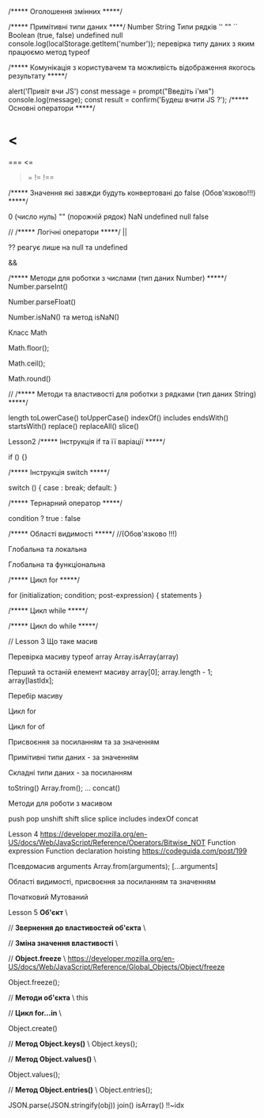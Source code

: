 /***** Оголошення змінних *****/

/***** Примітивні типи даних ****/
Number 
String
Типи рядків '' "" ``
Boolean (true, false)
undefined
 null
  console.log(localStorage.getItem('number'));
  перевірка типу даних з яким працюємо метод typeof

  /***** Комунікація з користувачем та можливість відображення якогось результату *****/

  alert('Привіт вчи JS')
const message = prompt("Введіть і'мя")
console.log(message);
const result = confirm('Будеш вчити JS ?');
/***** Основні оператори *****/
>
<
==
===
<=
>=
!=
!==



/***** Значення які завжди будуть конвертовані до false (Обов'язково!!!) *****/

 0 (число нуль)
"" (порожній рядок)
NaN
undefined
null
false


// /***** Логічні оператори *****/
||

?? реагує лише на null та undefined

&&




/***** Методи для роботки з числами (тип даних Number) *****/
Number.parseInt()

Number.parseFloat()

Number.isNaN()  та метод isNaN()

Класс Math

Math.floor();

Math.ceil();

Math.round()


// /***** Методи та властивості для роботки з рядками (тип даних String) *****/

length
toLowerCase()
toUpperCase()
indexOf()
includes
endsWith()
startsWith()
replace()
replaceAll()
slice()



Lesson2
/***** Інструкція if та її варіації *****/


if () {}


/***** Інструкція switch *****/

switch () {
case :
break;
default:
}

/***** Тернарний оператор *****/

condition ? true : false

/***** Області видимості *****/ //(Обов'язково !!!)

Глобальна та локальна

Глобальна та функціональна

/***** Цикл for *****/

for (initialization; condition; post-expression) {
statements
}

/***** Цикл while *****/

/***** Цикл do while *****/



// Lesson 3 
Що таке масив


Перевірка масиву
typeof array
Array.isArray(array)

Перший та останій елемент масиву
array[0];
array.length - 1;
array[lastIdx];

Перебір масиву

Цикл for

Цикл for of

Присвоєння за посиланням та за значенням

Примітивні типи даних - за значенням

Складні типи даних - за посиланням

toString()
Array.from();
...
concat()

Методи для роботи з масивом

push 
pop
unshift 
shift
slice
splice
includes
indexOf
concat


Lesson 4
https://developer.mozilla.org/en-US/docs/Web/JavaScript/Reference/Operators/Bitwise_NOT
Function expression
Function declaration
hoisting https://codeguida.com/post/199

Псевдомасив arguments
Array.from(arguments);
[...arguments]


Області видимості, присвоєння за посиланням та значенням

Початковий 
Мутований 


Lesson 5
****************Об'єкт**************** \\


// ****************Звернення до властивостей об'єкта**************** \\

// ****************Зміна значення властивості**************** \\


// ****************Object.freeze**************** \\
 https://developer.mozilla.org/en-US/docs/Web/JavaScript/Reference/Global_Objects/Object/freeze

Object.freeze();

// ****************Методи об'єкта**************** \\
this


// ****************Цикл for...in**************** \\

Object.create()


// ****************Метод Object.keys()**************** \\
Object.keys();

// ****************Метод Object.values()**************** \\

Object.values();

// ****************Метод Object.entries()**************** \\
Object.entries();

JSON.parse(JSON.stringify(obj))
join()
isArray()
!!~idx
